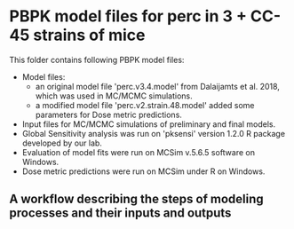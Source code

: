 # PBPK model files for perc in 3 + CC-45 strains of mice
This folder contains following PBPK model files: 
  - Model files:
    - an original model file 'perc.v3.4.model' from Dalaijamts et al. 2018, which was used in MC/MCMC simulations.
    - a modified model file 'perc.v2.strain.48.model' added some parameters for Dose metric predictions.
  - Input files for MC/MCMC simulations of preliminary and final models.
  - Global Sensitivity analysis was run on 'pksensi' version 1.2.0 R package developed by our lab.
  - Evaluation of model fits were run on MCSim v.5.6.5 software on Windows.
  - Dose metric predictions were run on MCSim under R on Windows.

## A workflow describing the steps of modeling processes and their inputs and outputs
